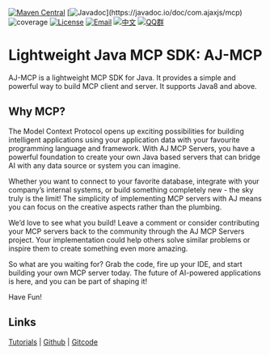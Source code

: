 [![Maven Central](https://img.shields.io/maven-central/v/com.ajaxjs/mcp?label=Latest%20Release)](https://central.sonatype.com/artifact/com.ajaxjs/mcp)
[![Javadoc](https://img.shields.io/badge/javadoc-1.0-brightgreen.svg?)](https://javadoc.io/doc/com.ajaxjs/mcp)
![coverage](https://img.shields.io/badge/coverage-80%25-yellowgreen.svg?maxAge=2592000)
[![License](https://img.shields.io/badge/license-Apache--2.0-green.svg?longCache=true&style=flat)](http://www.apache.org/licenses/LICENSE-2.0.txt)
[![Email](https://img.shields.io/badge/Contact--me-Email-orange.svg)](mailto:frank@ajaxjs.com)
[![中文](https://img.shields.io/badge/lang-中文-red)](./README.zh-CN.md)
[![QQ群](https://framework.ajaxjs.com/static/qq.svg)](https://shang.qq.com/wpa/qunwpa?idkey=3877893a4ed3a5f0be01e809e7ac120e346102bd550deb6692239bb42de38e22)

# Lightweight Java MCP SDK: AJ-MCP

AJ-MCP is a lightweight MCP SDK for Java. It provides a simple and powerful way to build MCP client and server. It supports Java8 and above.

## Why MCP?

The Model Context Protocol opens up exciting possibilities for building intelligent applications using your application data with your favourite programming language and framework. With AJ MCP Servers, you have a
powerful foundation to create your own Java based servers that can bridge AI with any data source or system you can imagine.

Whether you want to connect to your favorite database, integrate with your company’s internal systems, or build something completely new - the sky truly is the limit! The simplicity of implementing MCP servers with AJ
means you can focus on the creative aspects rather than the plumbing.

We’d love to see what you build! Leave a comment or consider contributing your MCP servers back to the community through the AJ MCP Servers project. Your implementation could help others solve similar problems or inspire
them to create something even more amazing.

So what are you waiting for? Grab the code, fire up your IDE, and start building your own MCP server today. The future of AI-powered applications is here, and you can be part of shaping it!

Have Fun!

## Links

[Tutorials](https://javadoc.io/doc/com.ajaxjs/mcp) | [Github](https://github.com/lightweight-component/aj-mcp) | [Gitcode](https://gitcode.com/lightweight-component/aj-mcp)


